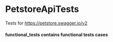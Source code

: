 # PetstoreApiTests

Tests for https://petstore.swagger.io/v2
#### functional_tests contains functional tests cases 

